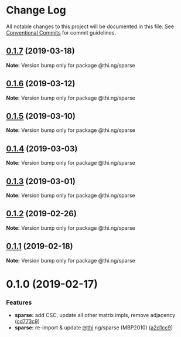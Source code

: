# Change Log

All notable changes to this project will be documented in this file.
See [Conventional Commits](https://conventionalcommits.org) for commit guidelines.

## [0.1.7](https://github.com/thi-ng/umbrella/compare/@thi.ng/sparse@0.1.6...@thi.ng/sparse@0.1.7) (2019-03-18)

**Note:** Version bump only for package @thi.ng/sparse





## [0.1.6](https://github.com/thi-ng/umbrella/compare/@thi.ng/sparse@0.1.5...@thi.ng/sparse@0.1.6) (2019-03-12)

**Note:** Version bump only for package @thi.ng/sparse





## [0.1.5](https://github.com/thi-ng/umbrella/compare/@thi.ng/sparse@0.1.4...@thi.ng/sparse@0.1.5) (2019-03-10)

**Note:** Version bump only for package @thi.ng/sparse





## [0.1.4](https://github.com/thi-ng/umbrella/compare/@thi.ng/sparse@0.1.3...@thi.ng/sparse@0.1.4) (2019-03-03)

**Note:** Version bump only for package @thi.ng/sparse





## [0.1.3](https://github.com/thi-ng/umbrella/compare/@thi.ng/sparse@0.1.2...@thi.ng/sparse@0.1.3) (2019-03-01)

**Note:** Version bump only for package @thi.ng/sparse





## [0.1.2](https://github.com/thi-ng/umbrella/compare/@thi.ng/sparse@0.1.1...@thi.ng/sparse@0.1.2) (2019-02-26)

**Note:** Version bump only for package @thi.ng/sparse





## [0.1.1](https://github.com/thi-ng/umbrella/compare/@thi.ng/sparse@0.1.0...@thi.ng/sparse@0.1.1) (2019-02-18)

**Note:** Version bump only for package @thi.ng/sparse





# 0.1.0 (2019-02-17)


### Features

* **sparse:** add CSC, update all other matrix impls, remove adjacency ([cd773c9](https://github.com/thi-ng/umbrella/commit/cd773c9))
* **sparse:** re-import & update [@thi](https://github.com/thi).ng/sparse (MBP2010) ([a2d1cc9](https://github.com/thi-ng/umbrella/commit/a2d1cc9))
